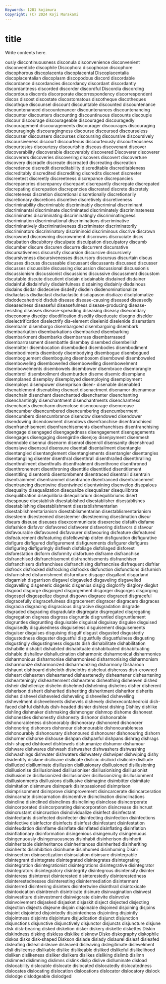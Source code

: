 ```yaml
---
Keywords: 1281 kojimura
Copyright: (C) 2024 Koji Murakami
---
```


# title

Write contents here.



ously discontinuousness disconula disconvenience disconvenient disconventicle
discophile Discophora discophoran discophore discophorous discoplacenta discoplacental Discoplacentalia discoplacentalian discoplasm
discopodous discord discordable discordance discordancies discordancy discordant discordantly discordantness discorded
discorder discordful Discordia discording discordous discords discorporate discorrespondency discorrespondent discos
discost discostate discostomatous discotheque discotheques discothque discounsel discount discountable discounted
discountenance discountenanced discountenancer discountenances discountenancing discounter discounters discounting discountinuous discounts
discouple discour discourage discourageable discouraged discouragedly discouragement discouragements discourager discourages
discouraging discouragingly discouragingness discourse discoursed discourseless discourser discoursers discourses discoursing
discoursive discoursively discoursiveness discourt discourteous discourteously discourteousness discourtesies discourtesy discourtship
discous discovenant discover discoverability discoverable discoverably discovered Discoverer discoverer discoverers
discoveries discovering discovers discovert discoverture discovery discradle discreate discreated discreating
discreation discredence discredit discreditability discreditable discreditableness discreditably discredited discrediting discredits
discreet discreeter discreetest discreetly discreetness discrepance discrepancies discrepancries discrepancy discrepant
discrepantly discrepate discrepated discrepating discrepation discrepencies discrested discrete discretely discreteness
discretion discretional discretionally discretionarily discretionary discretions discretive discretively discretiveness discriminability
discriminable discriminably discriminal discriminant discriminantal discriminate discriminated discriminately discriminateness discriminates
discriminating discriminatingly discriminatingness discrimination discriminational discriminations discriminative discriminatively discriminativeness discriminator
discriminatorily discriminators discriminatory discriminoid discriminous discrive discrown discrowned discrowning discrownment
discrowns discruciate discs discubation discubitory disculpate disculpation disculpatory discumb discumber
discure discuren discurre discurrent discursative discursativeness discursify discursion discursive discursively
discursiveness discursivenesses discursory discursus discurtain discus discuses discuss discussable discussant
discussants discussed discusser discusses discussible discussing discussion discussional discussionis discussionism
discussionist discussions discussive discussment discustom discutable discute discutient disdain disdainable
disdained disdainer disdainful disdainfully disdainfulness disdaining disdainly disdainous disdains disdar
disdeceive disdeify disdein disdenominationalize disdiaclasis disdiaclast disdiaclastic disdiapason disdiazo disdiplomatize
disdodecahedroid disdub disease disease-causing diseased diseasedly diseasedness diseaseful diseasefulness disease-producing
disease-resisting diseases disease-spreading diseasing diseasy disecondary diseconomy disedge disedification disedify
diseducate disegno diselder diselectrification diselectrify dis-element diselenid diselenide disematism disembalm
disembargo disembargoed disembargoing disembark disembarkation disembarkations disembarked disembarking disembarkment disembarks
disembarrass disembarrassed disembarrassment disembattle disembay disembed disembellish disembitter disembocation disembodied
disembodies disembodiment disembodiments disembody disembodying disembogue disembogued disemboguement disemboguing disembosom
disembowel disemboweled disemboweling disembowelled disembowelling disembowelment disembowelments disembowels disembower disembrace
disembrangle disembroil disembroilment disemburden diseme disemic disemplane disemplaned disemploy disemployed
disemploying disemployment disemploys disempower disemprison disen- disenable disenabled disenablement disenabling
disenact disenactment disenamor disenamour disenchain disenchant disenchanted disenchanter disenchanting disenchantingly
disenchantment disenchantments disenchantress disenchants disencharm disenclose disencourage disencrease disencumber disencumbered
disencumbering disencumberment disencumbers disencumbrance disendow disendowed disendower disendowing disendowment disendows
disenfranchise disenfranchised disenfranchisement disenfranchisements disenfranchises disenfranchising disengage disengaged disengagedness disengagement
disengagements disengages disengaging disengirdle disenjoy disenjoyment disenmesh disennoble disennui disenorm
disenrol disenroll disensanity disenshroud disenslave disensoul disensure disentail disentailment disentangle
disentangled disentanglement disentanglements disentangler disentangles disentangling disenter disenthral disenthrall disenthralled
disenthralling disenthrallment disenthralls disenthralment disenthrone disenthroned disenthronement disenthroning disentitle disentitled
disentitlement disentitling disentomb disentombment disentraced disentrail disentrain disentrainment disentrammel disentrance
disentranced disentrancement disentrancing disentwine disentwined disentwining disenvelop disepalous disequality disequalization
disequalize disequalizer disequilibrate disequilibration disequilibria disequilibrium disequilibriums disert disespouse disestablish
disestablished disestablisher disestablishes disestablishing disestablishment disestablishmentarian disestablishmentarianism disestablismentarian disestablismentarianism disesteem
disesteemed disesteemer disesteeming disestimation diseur diseurs diseuse diseuses disexcommunicate disexercise
disfaith disfame disfashion disfavor disfavored disfavorer disfavoring disfavors disfavour disfavourable
disfavoured disfavourer disfavouring disfeature disfeatured disfeaturement disfeaturing disfellowship disfen disfiguration
disfigurative disfigure disfigured disfigurement disfigurements disfigurer disfigures disfiguring disfiguringly disflesh
disfoliage disfoliaged disforest disforestation disform disformity disfortune disframe disfranchise disfranchised
disfranchisement disfranchisements disfranchiser disfranchisers disfranchises disfranchising disfrancnise disfrequent disfriar disfrock
disfrocked disfrocking disfrocks disfunction disfunctions disfurnish disfurnished disfurnishment disfurniture disgage
disgallant disgarland disgarnish disgarrison disgavel disgaveled disgaveling disgavelled disgavelling disgeneric
disgenic disgenius disgig disglorify disglory disglut disgood disgorge disgorged disgorgement
disgorger disgorges disgorging disgospel disgospelize disgout disgown disgrace disgraced disgraceful
disgracefully disgracefulness disgracement disgracer disgracers disgraces disgracia disgracing disgracious disgracive
disgradation disgrade disgraded disgrading disgradulate disgregate disgregated disgregating disgregation disgress
disgross disgruntle disgruntled disgruntlement disgruntles disgruntling disguisable disguisal disguisay disguise
disguised disguisedly disguisedness disguiseless disguisement disguisements disguiser disguises disguising disgulf
disgust disgusted disgustedly disgustedness disguster disgustful disgustfully disgustfulness disgusting disgustingly
disgustingness disgusts dish dishabilitate dishabilitation dishabille dishabit dishabited dishabituate dishabituated
dishabituating dishable dishallow dishallucination disharmonic disharmonical disharmonies disharmonious disharmonise disharmonised
disharmonising disharmonism disharmonize disharmonized disharmonizing disharmony Disharoon dishaunt dishboard dishcloth
dishcloths dishclout dishcross dish-crowned disheart dishearten disheartened disheartenedly disheartener disheartening
dishearteningly disheartenment disheartens disheathing disheaven dished disheir dishellenize dishelm dishelmed
dishelming dishelms disher disherent disherison disherit disherited disheriting disheritment disheritor
disherits dishes dishevel disheveled disheveling dishevelled dishevelling dishevelment dishevelments dishevels
dishevely dishexecontahedroid dish-faced dishful dishfuls dish-headed dishier dishiest dishing Dishley
dishlike dishling dishmaker dishmaking dishmonger dishmop dishome dishonest dishonesties dishonestly
dishonesty dishonor dishonorable dishonorableness dishonorably dishonorary dishonored dishonorer dishonoring dishonors
dishonour dishonourable dishonourableness dishonourably dishonourary dishonoured dishonourer dishonouring dishorn dishorner
dishorse dishouse dishpan dishpanful dishpans dishrag dishrags dish-shaped dishtowel dishtowels
dishumanize dishumor dishumour dishware dishwares dishwash dishwasher dishwashers dishwashing dishwashings
dishwater dishwaters dishwatery dishwiper dishwiping dishy disidentify disilane disilicane disilicate
disilicic disilicid disilicide disillude disilluded disilluminate disillusion disillusionary disillusioned disillusioning
disillusionise disillusionised disillusioniser disillusionising disillusionist disillusionize disillusionized disillusionizer disillusionizing disillusionment
disillusionments disillusions disillusive disimagine disimbitter disimitate disimitation disimmure disimpark disimpassioned
disimprison disimprisonment disimprove disimprovement disincarcerate disincarceration disincarnate disincarnation disincentive disinclination
disinclinations disincline disinclined disinclines disinclining disinclose disincorporate disincorporated disincorporating disincorporation
disincrease disincrust disincrustant disincrustion disindividualize disinfect disinfectant disinfectants disinfected disinfecter
disinfecting disinfection disinfections disinfective disinfector disinfects disinfest disinfestant disinfestation disinfeudation
disinflame disinflate disinflated disinflating disinflation disinflationary disinformation disingenious disingenuity disingenuous
disingenuously disingenuousness disinhabit disinherison disinherit disinheritable disinheritance disinheritances disinherited disinheriting
disinherits disinhibition disinhume disinhumed disinhuming Disini disinsection disinsectization disinsulation disinsure
disintegrable disintegrant disintegrate disintegrated disintegrates disintegrating disintegration disintegrationist disintegrations disintegrative
disintegrator disintegrators disintegratory disintegrity disintegrous disintensify disinter disinteress disinterest disinterested
disinterestedly disinterestedness disinterestednesses disinteresting disintermediation disinterment disinterred disinterring disinters disintertwine
disinthrall disintoxicate disintoxication disintrench disintricate disinure disinvagination disinvest disinvestiture disinvestment
disinvigorate disinvite disinvolve disinvolvement disjasked disjasket disjaskit disject disjected disjecting
disjection disjects disjeune disjoin disjoinable disjoined disjoining disjoins disjoint disjointed
disjointedly disjointedness disjointing disjointly disjointness disjoints disjointure disjudication disjunct disjunction
disjunctions disjunctive disjunctively disjunctor disjuncts disjuncture disjune disk disk-bearing disked
diskelion disker diskery diskette diskettes Diskin diskindness disking diskless disklike
disknow Disko diskography diskophile diskos disks disk-shaped Diskson dislade dislady
dislaurel disleaf disleafed disleafing disleal disleave disleaved disleaving dislegitimate dislevelment
disli dislicense dislikable dislike dislikeable disliked dislikeful dislikelihood disliken dislikeness
disliker dislikers dislikes disliking dislimb dislimn dislimned dislimning dislimns dislink
dislip dislive dislluminate disload dislocability dislocable dislocate dislocated dislocatedly dislocatedness
dislocates dislocating dislocation dislocations dislocator dislocatory dislock dislodge dislodgeable dislodged
